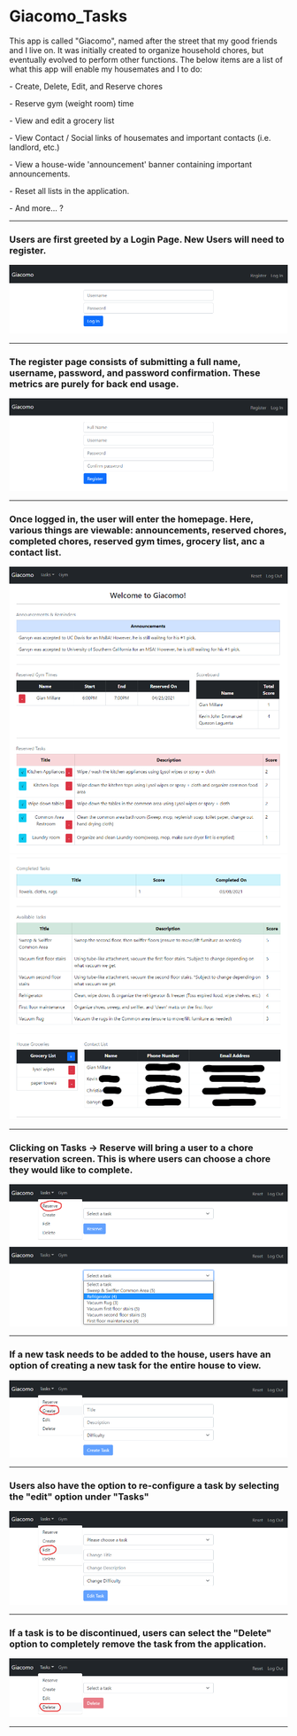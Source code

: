# Giacomo_Tasks

This app is called "Giacomo", named after the street that my good friends and I live on. It was initially created to organize household chores, but eventually evolved to perform other functions. The below items are a list of what this app will enable my housemates and I to do:

<p> - Create, Delete, Edit, and Reserve chores </p>
<p> - Reserve gym (weight room) time </p>
<p> - View and edit a grocery list </p>
<p> - View Contact / Social links of housemates and important contacts (i.e. landlord, etc.) </p>
<p> - View a house-wide 'announcement' banner containing important announcements. </p>
<p> - Reset all lists in the application. </p>
<p> - And more... ? </p>

<hr>

### Users are first greeted by a Login Page. New Users will need to register.
<img src="images/login.png">
<br>

<hr>

### The register page consists of submitting a full name, username, password, and password confirmation. These metrics are purely for back end usage.
<img src="images/register.png">
<br>

<hr>

### Once logged in, the user will enter the homepage. Here, various things are viewable: announcements, reserved chores, completed chores, reserved gym times, grocery list, anc a contact list.
<img src="images/homepage1.png">
<img src="images/homepage2.png">
<br>

<hr>

### Clicking on Tasks -> Reserve will bring a user to a chore reservation screen. This is where users can choose a chore they would like to complete.
<img src="images/reserve1.png">
<img src="images/reserve2.png">
<br>

<hr>

### If a new task needs to be added to the house, users have an option of creating a new task for the entire house to view.
<img src="images/create.png">
<br>

<hr>

### Users also have the option to re-configure a task by selecting the "edit" option under "Tasks"
<img src="images/edit.png">
<br>

<hr>

### If a task is to be discontinued, users can select the "Delete" option to completely remove the task from the application.
<img src="images/delete.png">
<br>

<hr>

